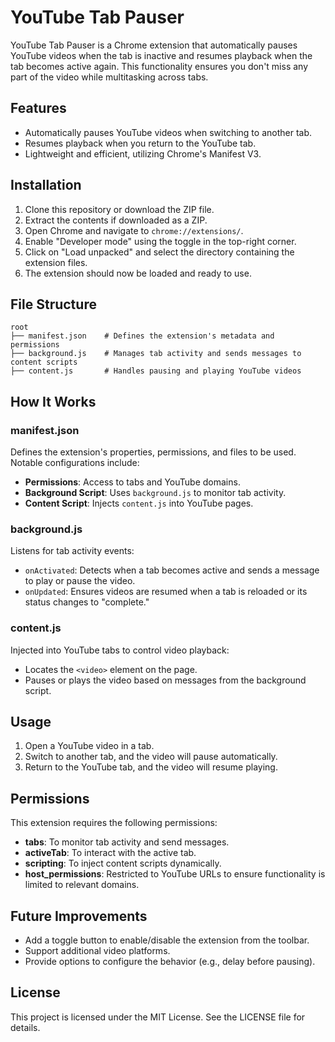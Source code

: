 # YouTube Tab Pauser

YouTube Tab Pauser is a Chrome extension that automatically pauses YouTube videos when the tab is inactive and resumes playback when the tab becomes active again. This functionality ensures you don't miss any part of the video while multitasking across tabs.

## Features
- Automatically pauses YouTube videos when switching to another tab.
- Resumes playback when you return to the YouTube tab.
- Lightweight and efficient, utilizing Chrome's Manifest V3.

## Installation

1. Clone this repository or download the ZIP file.
2. Extract the contents if downloaded as a ZIP.
3. Open Chrome and navigate to `chrome://extensions/`.
4. Enable "Developer mode" using the toggle in the top-right corner.
5. Click on "Load unpacked" and select the directory containing the extension files.
6. The extension should now be loaded and ready to use.

## File Structure

```
root
├── manifest.json    # Defines the extension's metadata and permissions
├── background.js    # Manages tab activity and sends messages to content scripts
├── content.js       # Handles pausing and playing YouTube videos
```

## How It Works

### manifest.json
Defines the extension's properties, permissions, and files to be used. Notable configurations include:
- **Permissions**: Access to tabs and YouTube domains.
- **Background Script**: Uses `background.js` to monitor tab activity.
- **Content Script**: Injects `content.js` into YouTube pages.

### background.js
Listens for tab activity events:
- `onActivated`: Detects when a tab becomes active and sends a message to play or pause the video.
- `onUpdated`: Ensures videos are resumed when a tab is reloaded or its status changes to "complete."

### content.js
Injected into YouTube tabs to control video playback:
- Locates the `<video>` element on the page.
- Pauses or plays the video based on messages from the background script.

## Usage
1. Open a YouTube video in a tab.
2. Switch to another tab, and the video will pause automatically.
3. Return to the YouTube tab, and the video will resume playing.

## Permissions
This extension requires the following permissions:
- **tabs**: To monitor tab activity and send messages.
- **activeTab**: To interact with the active tab.
- **scripting**: To inject content scripts dynamically.
- **host_permissions**: Restricted to YouTube URLs to ensure functionality is limited to relevant domains.

## Future Improvements
- Add a toggle button to enable/disable the extension from the toolbar.
- Support additional video platforms.
- Provide options to configure the behavior (e.g., delay before pausing).

## License
This project is licensed under the MIT License. See the LICENSE file for details.

